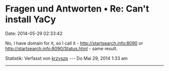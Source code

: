 Fragen und Antworten • Re: Can\'t install YaCy
==============================================

Date: 2014-05-29 02:33:42

No, I have domain for it, so I call it - <http://startsearch.info:8090>
or <http://startsearch.info:8090/Status.html> - same result.

Statistik: Verfasst von
[krzyszp](http://forum.yacy-websuche.de/memberlist.php?mode=viewprofile&u=9341)
--- Do Mai 29, 2014 1:33 am

------------------------------------------------------------------------

